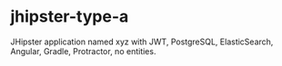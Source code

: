 # jhipster-type-a
JHipster application named xyz with JWT, PostgreSQL, ElasticSearch, Angular, Gradle, Protractor, no entities.
